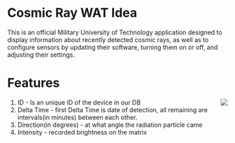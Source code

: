 # Cosmic Ray WAT Idea
This is an official Military University of Technology application designed to display information about recently detected cosmic rays, as well as to configure sensors by updating their software, turning them on or off, and adjusting their settings.

# Features
<img align="right" src="https://github.com/user-attachments/assets/82f9eab8-4cfe-4a93-8a24-7345f3b18b6e">

1. ID - Is an unique ID of the device in our DB
2. Delta Time - first Delta Time is date of detection, all remaining are intervals(in minutes) between each other.
3. Direction(in degrees) - at what angle the radiation particle came
4. Intensity - recorded brightness on the matrix

